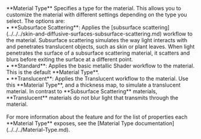 <tr>
<td>**Material Type**</td>
<td>Specifies a type for the material. This allows you to customize the material with different settings depending on the type you select. The options are:<br/>&#8226; **Subsurface Scattering**: Applies the [subsurface scattering](../../../skin-and-diffusive-surfaces-subsurface-scattering.md) workflow to the material. Subsurface scattering simulates the way light interacts with and penetrates translucent objects, such as skin or plant leaves. When light penetrates the surface of a subsurface scattering material, it scatters and blurs before exiting the surface at a different point.<br/>&#8226; **Standard**: Applies the basic metallic Shader workflow to the material. This is the default **Material Type**.<br/>&#8226; **Translucent**: Applies the Translucent workflow to the material. Use this **Material Type**, and a thickness map, to simulate a translucent material. In contrast to **Subsurface Scattering** materials, **Translucent** materials do not blur light that transmits through the material.<br/><br/>For more information about the feature and for the list of properties each **Material Type** exposes, see the [Material Type documentation](../../../Material-Type.md).  </td>
</tr>
